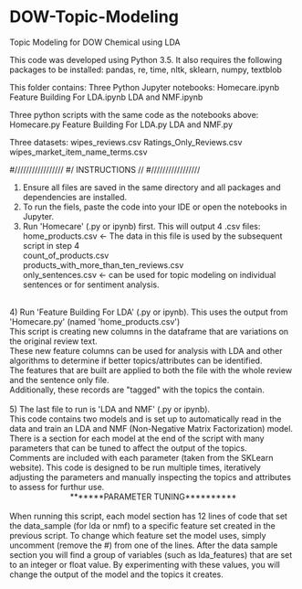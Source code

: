 # DOW-Topic-Modeling
Topic Modeling for DOW Chemical using LDA

This code was developed using Python 3.5. It also requires the following packages to be installed:
pandas, re, time, nltk, sklearn, numpy, textblob

This folder contains:
Three Python Jupyter notebooks:
	Homecare.ipynb
	Feature Building For LDA.ipynb
	LDA and NMF.ipynb

Three python scripts with the same code as the notebooks above:
	Homecare.py
	Feature Building For LDA.py
	LDA and NMF.py
	
Three datasets:
	wipes_reviews.csv
	Ratings_Only_Reviews.csv
	wipes_market_item_name_terms.csv
	

#/////////////////
#/ INSTRUCTIONS //
#/////////////////

1) Ensure all files are saved in the same directory and all packages and dependencies are installed.
2) To run the fiels, paste the code into your IDE or open the notebooks in Jupyter.
3) Run 'Homecare' (.py or ipynb) first. This will output 4 .csv files:<BR>
home_products.csv    <- The data in this file is used by the subsequent script in step 4 <BR>
count_of_products.csv <BR>
products_with_more_than_ten_reviews.csv <BR>
only_sentences.csv <- can be used for topic modeling on individual sentences or for sentiment analysis. <BR>
<BR>
4) Run 'Feature Building For LDA' (.py or ipynb). This uses the output from 'Homecare.py' (named 'home_products.csv') <BR>
This script is creating new columns in the dataframe that are variations on the original review text. <BR>
These new feature columns can be used for analysis with LDA and other algorithms to determine if better topics/attributes can be identified. <BR>
The features that are built are applied to both the file with the whole review and the sentence only file. <BR>
Additionally, these records are "tagged" with the topics the contain. <BR>
<BR>
5) The last file to run is 'LDA and NMF' (.py or ipynb). <BR>
This code contains two models and is set up to automatically read in the data and train an LDA and NMF (Non-Negative Matrix Factorization) model. <BR>
There is a section for each model at the end of the script with many parameters that can be tuned to affect the output of the topics. <BR>
Comments are included with each parameter (taken from the SKLearn website). This code is designed to be run multiple times, iteratively adjusting the parameters and manually inspecting the topics and attributes to assess for furthur use. <BR>
				
<center>*******PARAMETER TUNING**********</center><BR>
				When running this script, each model section has 12 lines of code that set the data_sample (for lda or nmf) to a specific feature set created in the previous
				script. To change which feature set the model uses, simply uncomment (remove the #) from one of the lines. After the data sample section you will find a group
				of variables (such as lda_features) that are set to an integer or float value. By experimenting with these values, you will change the output of the model and the
				topics it creates. 
